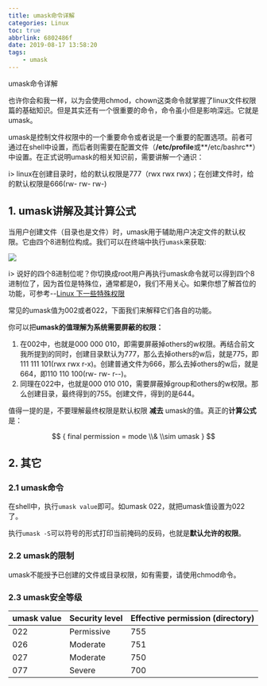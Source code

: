 ```yaml
---
title: umask命令详解
categories: Linux
toc: true
abbrlink: 6802486f
date: 2019-08-17 13:58:20
tags:
	- umask
---
```


umask命令详解

也许你会和我一样，以为会使用chmod，chown这类命令就掌握了linux文件权限篇的基础知识。但是其实还有一个很重要的命令，命令虽小但是影响深远。它就是umask。

umask是控制文件权限中的一个重要命令或者说是一个重要的配置选项。前者可通过在shell中设置，而后者则需要在配置文件（**/etc/profile**或**/etc/bashrc**）中设置。在正式说明umask的相关知识前，需要讲解一个通识：
<!-- more -->
i> linux在创建目录时，给的默认权限是777（rwx rwx rwx)；在创建文件时，给的默认权限是666(rw- rw- rw-)

##  1. umask讲解及其计算公式

当用户创建文件（目录也是文件）时，umask用于辅助用户决定文件的默认权限。它由四个8进制位构成。我们可以在终端中执行`umask`来获取:

![](https://ae01.alicdn.com/kf/H3010ba329c114b349480035a5e318426F.png)

i> 说好的四个8进制位呢？你切换成root用户再执行umask命令就可以得到四个8进制位了，因为首位是特殊位，通常都是0，我们不用关心。如果你想了解首位的功能，可参考--[Linux 下一些特殊权限](https://zhuanlan.zhihu.com/p/61306636)

常见的umask值为002或者022，下面我们来解释它们各自的功能。

你可以把**umask的值理解为系统需要屏蔽的权限：**

1. 在002中，也就是000 000 010，即需要屏蔽掉others的w权限。再结合前文我所提到的同时，创建目录默认为777，那么去掉others的w后，就是775，即111 111 101(rwx rwx r-x)。创建普通文件为666，那么去掉others的w后，就是664，即110 110 100(rw- rw- r--)。
2. 同理在022中，也就是000 010 010，需要屏蔽掉group和others的w权限。那么创建目录，最终得到的755。创建文件，得到的是644。

值得一提的是，不要理解最终权限是默认权限 **减去** umask的值。真正的**计算公式**是： 


$$
{
final permission = mode \\& \\sim umask
}
$$



## 2. 其它

### 2.1 umask命令

在shell中，执行`umask value`即可。如umask 022，就把umask值设置为022了。

执行`umask -S`可以符号的形式打印当前掩码的反码，也就是**默认允许的权限**。

### 2.2 umask的限制

umask不能授予已创建的文件或目录权限，如有需要，请使用chmod命令。

### 2.3 umask安全等级

| **umask value** | **Security level** | **Effective permission (directory)** |
| --------------- | ------------------ | ------------------------------------ |
| 022             | Permissive         | 755                                  |
| 026             | Moderate           | 751                                  |
| 027             | Moderate           | 750                                  |
| 077             | Severe             | 700                                  |
